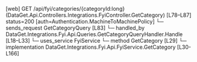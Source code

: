 [web] GET /api/fyi/categories/{categoryId:long}  (DataGet.Api.Controllers.Integrations.FyiController.GetCategory)  [L78–L87] status=200 [auth=Authentication.MachineToMachinePolicy]
  └─ sends_request GetCategoryQuery [L83]
    └─ handled_by DataGet.Integrations.Fyi.Api.Queries.GetCategoryQueryHandler.Handle [L18–L33]
      └─ uses_service FyiService
        └─ method GetCategory [L29]
          └─ implementation DataGet.Integrations.Fyi.Api.FyiService.GetCategory [L30-L166]

